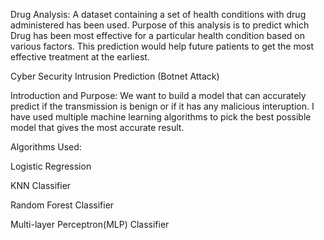 Drug Analysis:
A dataset containing a set of health conditions with drug administered has been used.
Purpose of this analysis is to predict which Drug has been most effective for a particular health condition based on various factors.
This prediction would help future patients to get the most effective treatment at the earliest.

Cyber Security Intrusion Prediction (Botnet Attack)

Introduction and Purpose:
We want to build a model that can accurately predict if the transmission is benign or if it has any malicious interuption.
I have used multiple machine learning algorithms to pick the best possible model that gives the most accurate result.

Algorithms Used:

Logistic Regression

KNN Classifier

Random Forest Classifier

Multi-layer Perceptron(MLP) Classifier

